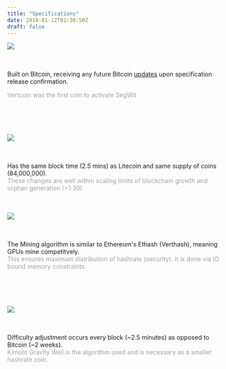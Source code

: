 ```yaml
---
title: "Specifications"
date: 2018-01-12T01:30:50Z
draft: false
---
```


<style type="text/css">

.content-container {
      display: flex;
    justify-content: space-between;
    max-width: 1124px;
}

 img {
  max-width: 53px;
 }
</style>

<div class="specsBox">
<img src="../images/bitcoin.png">

<br><br>
Built on Bitcoin, receiving any future Bitcoin <a href="https://bitcoinmagazine.com/articles/taproot-coming-what-it-and-how-it-will-benefit-bitcoin/">updates</a> upon specification release confirmation.


<span style="opacity: 0.4; display: block;">Vertcoin was the first coin to activate SegWit</span>
<br><br>
<br><br>
</div>

<div class="specsBox">
<img src="../images/litecoin.png">

<br><br>
Has the same block time (2.5 mins) as Litecoin and same supply of coins (84,000,000).
<span style="opacity: 0.4; display: block;">These changes are well within scaling limits of blockchain growth and orphan generation (>1:30)</span>
<br><br>
</div>


<div class="specsBox">
<img src="../images/ethereum.png">

<br><br>
The Mining algorithm is similar to Ethereum's Ethash (Verthash), meaning GPUs mine competitvely.
<span style="opacity: 0.4; display: block;">This ensures maximum distribution of hashrate (security). It is done via IO bound memory constraints.</span>
<br><br>
<br><br>
</div>


<div class="specsBox">
<img src="../images/kgw.png">

<br><br>
Difficulty adjustment occurs every block (~2.5 minutes) as opposed to Bitcoin (~2 weeks).
<span style="opacity: 0.4; display: block;">Kimoto Gravity Well is the algorithm used and is necessary as a smaller hashrate coin.</span>
<br><br>
<br><br>
</div>






